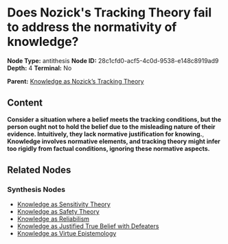# Does Nozick's Tracking Theory fail to address the normativity of knowledge?

**Node Type:** antithesis
**Node ID:** 28c1cfd0-acf5-4c0d-9538-e148c8919ad9
**Depth:** 4
**Terminal:** No

**Parent:** [Knowledge as Nozick’s Tracking Theory](knowledge-as-nozicks-tracking-theory-synthesis-7493f9f6-30d1-4288-be5f-af28c330e668.md)

## Content

**Consider a situation where a belief meets the tracking conditions, but the person ought not to hold the belief due to the misleading nature of their evidence. Intuitively, they lack normative justification for knowing.**, **Knowledge involves normative elements, and tracking theory might infer too rigidly from factual conditions, ignoring these normative aspects.**

## Related Nodes

### Synthesis Nodes

- [Knowledge as Sensitivity Theory](knowledge-as-sensitivity-theory-synthesis-7f417a03-a476-475c-9989-f768318abe01.md)
- [Knowledge as Safety Theory](knowledge-as-safety-theory-synthesis-1f56846c-97d8-4257-8bc3-ff4cc3f5fb7f.md)
- [Knowledge as Reliabilism](knowledge-as-reliabilism-synthesis-9daeed2b-0e61-47a0-ba91-7beb70e63e4e.md)
- [Knowledge as Justified True Belief with Defeaters](knowledge-as-justified-true-belief-with-defeaters-synthesis-e573b1b0-3415-4fec-97f8-2addbba898a7.md)
- [Knowledge as Virtue Epistemology](knowledge-as-virtue-epistemology-synthesis-3f683e2e-877f-4b4f-8ecd-afca3eafaf1f.md)
